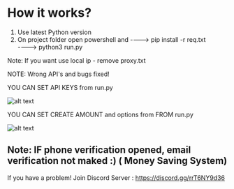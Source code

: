
# How it works?

1. Use latest Python version
2. On project folder open powershell and 
---->   pip install -r req.txt\
---->  python3 run.py


Note: If you want use local ip - remove proxy.txt


NOTE: Wrong API's and bugs fixed!

YOU CAN SET API KEYS from run.py

![alt text](https://github.com/urexpect/discord-token-generator-v2/scrshots/unnamed.png)

YOU CAN SET CREATE AMOUNT and options from FROM run.py

![alt text](https://github.com/urexpect/discord-token-generator-v2/scrshots/unnamed2.png)

Note: IF phone verification opened, email verification not maked :) ( Money Saving System)
-----------------------------------------------------------------------------------------------
If you have a problem! 
Join Discord Server : https://discord.gg/rrT6NY9d36